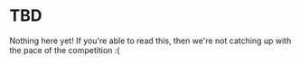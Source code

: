 # TBD

Nothing here yet! If you're able to read this, then we're not catching up with
the pace of the competition :(

